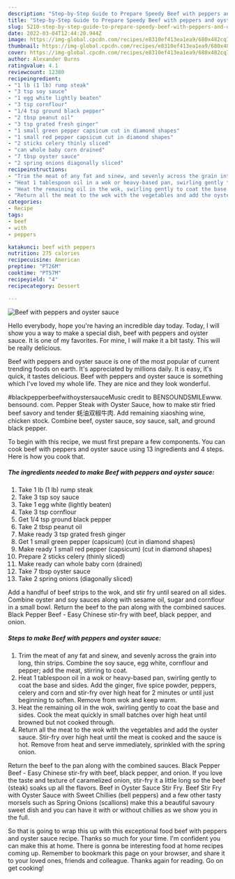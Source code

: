 ```yaml
---
description: "Step-by-Step Guide to Prepare Speedy Beef with peppers and oyster sauce"
title: "Step-by-Step Guide to Prepare Speedy Beef with peppers and oyster sauce"
slug: 5210-step-by-step-guide-to-prepare-speedy-beef-with-peppers-and-oyster-sauce
date: 2022-03-04T12:44:20.944Z
image: https://img-global.cpcdn.com/recipes/e8310ef413ea1ea9/680x482cq70/beef-with-peppers-and-oyster-sauce-recipe-main-photo.jpg
thumbnail: https://img-global.cpcdn.com/recipes/e8310ef413ea1ea9/680x482cq70/beef-with-peppers-and-oyster-sauce-recipe-main-photo.jpg
cover: https://img-global.cpcdn.com/recipes/e8310ef413ea1ea9/680x482cq70/beef-with-peppers-and-oyster-sauce-recipe-main-photo.jpg
author: Alexander Burns
ratingvalue: 4.1
reviewcount: 12380
recipeingredient:
- "1 lb (1 lb) rump steak"
- "3 tsp soy sauce"
- "1 egg white lightly beaten"
- "3 tsp cornflour"
- "1/4 tsp ground black pepper"
- "2 tbsp peanut oil"
- "3 tsp grated fresh ginger"
- "1 small green pepper capsicum cut in diamond shapes"
- "1 small red pepper capsicum cut in diamond shapes"
- "2 sticks celery thinly sliced"
- "can whole baby corn drained"
- "7 tbsp oyster sauce"
- "2 spring onions diagonally sliced"
recipeinstructions:
- "Trim the meat of any fat and sinew, and sevenly across the grain into long, thin strips. Combine the soy sauce, egg white, cornflour and pepper; add the meat, stirring to coat."
- "Heat 1 tablespoon oil in a wok or heavy-based pan, swirling gently to coat the base and sides. Add the ginger, five spice powder, peppers, celery and corn and stir-fry over high heat for 2 minutes or until just beginning to soften. Remove from wok and keep warm."
- "Heat the remaining oil in the wok, swirling gently to coat the base and sides. Cook the meat quickly in small batches over high heat until browned but not cooked through."
- "Return all the meat to the wok with the vegetables and add the oyster sauce. Stir-fry over high heat until the meat is cooked and the sauce is hot. Remove from heat and serve immediately, sprinkled with the spring onion."
categories:
- Recipe
tags:
- beef
- with
- peppers

katakunci: beef with peppers 
nutrition: 275 calories
recipecuisine: American
preptime: "PT26M"
cooktime: "PT57M"
recipeyield: "4"
recipecategory: Dessert

---
```



![Beef with peppers and oyster sauce](https://img-global.cpcdn.com/recipes/e8310ef413ea1ea9/680x482cq70/beef-with-peppers-and-oyster-sauce-recipe-main-photo.jpg)

Hello everybody, hope you're having an incredible day today. Today, I will show you a way to make a special dish, beef with peppers and oyster sauce. It is one of my favorites. For mine, I will make it a bit tasty. This will be really delicious.

Beef with peppers and oyster sauce is one of the most popular of current trending foods on earth. It's appreciated by millions daily. It is easy, it's quick, it tastes delicious. Beef with peppers and oyster sauce is something which I've loved my whole life. They are nice and they look wonderful.

#blackpepperbeefwithoystersauceMusic credit to BENSOUNDSMILEwww. bensound. com. Pepper Steak with Oyster Sauce, how to make stir fried beef savory and tender 蚝油双椒牛肉. Add remaining xiaoshing wine, chicken stock. Combine beef, oyster sauce, soy sauce, salt, and ground black pepper.


To begin with this recipe, we must first prepare a few components. You can cook beef with peppers and oyster sauce using 13 ingredients and 4 steps. Here is how you cook that.

<!--inarticleads1-->

##### The ingredients needed to make Beef with peppers and oyster sauce:

1. Take 1 lb (1 lb) rump steak
1. Take 3 tsp soy sauce
1. Take 1 egg white (lightly beaten)
1. Take 3 tsp cornflour
1. Get 1/4 tsp ground black pepper
1. Take 2 tbsp peanut oil
1. Make ready 3 tsp grated fresh ginger
1. Get 1 small green pepper (capsicum) (cut in diamond shapes)
1. Make ready 1 small red pepper (capsicum) (cut in diamond shapes)
1. Prepare 2 sticks celery (thinly sliced)
1. Make ready can whole baby corn (drained)
1. Take 7 tbsp oyster sauce
1. Take 2 spring onions (diagonally sliced)


Add a handful of beef strips to the wok, and stir fry until seared on all sides. Combine oyster and soy sauces along with sesame oil, sugar and cornflour in a small bowl. Return the beef to the pan along with the combined sauces. Black Pepper Beef - Easy Chinese stir-fry with beef, black pepper, and onion. 

<!--inarticleads2-->

##### Steps to make Beef with peppers and oyster sauce:

1. Trim the meat of any fat and sinew, and sevenly across the grain into long, thin strips. Combine the soy sauce, egg white, cornflour and pepper; add the meat, stirring to coat.
1. Heat 1 tablespoon oil in a wok or heavy-based pan, swirling gently to coat the base and sides. Add the ginger, five spice powder, peppers, celery and corn and stir-fry over high heat for 2 minutes or until just beginning to soften. Remove from wok and keep warm.
1. Heat the remaining oil in the wok, swirling gently to coat the base and sides. Cook the meat quickly in small batches over high heat until browned but not cooked through.
1. Return all the meat to the wok with the vegetables and add the oyster sauce. Stir-fry over high heat until the meat is cooked and the sauce is hot. Remove from heat and serve immediately, sprinkled with the spring onion.


Return the beef to the pan along with the combined sauces. Black Pepper Beef - Easy Chinese stir-fry with beef, black pepper, and onion. If you love the taste and texture of caramelized onion, stir-fry it a little long so the beef (steak) soaks up all the flavors. Beef in Oyster Sauce Stir Fry. Beef Stir Fry with Oyster Sauce with Sweet Chillies (bell peppers) and a few other tasty morsels such as Spring Onions (scallions) make this a beautiful savoury sweet dish and you can have it with or without chillies as we show you in the full. 

So that is going to wrap this up with this exceptional food beef with peppers and oyster sauce recipe. Thanks so much for your time. I'm confident you can make this at home. There is gonna be interesting food at home recipes coming up. Remember to bookmark this page on your browser, and share it to your loved ones, friends and colleague. Thanks again for reading. Go on get cooking!
